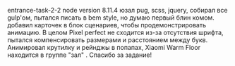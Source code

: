 entrance-task-2-2
    node version 8.11.4
    юзал pug, scss, jquery, собирал все gulp'ом, пытался писать в bem style, но думаю первый блин комом.
    добавил карточек в блок сценариев, чтобы продемонстрировать анимацию.
    В целом Pixel perfect не сходится из-за отсутствия шрифта, пытался компенсировать размерами и расстоянием между букв.
    Анимировал крутилку и рейнджы в попапах, Xiaomi Warm Floor находится в грyппе "зал" .
    Спасибо за задание!
